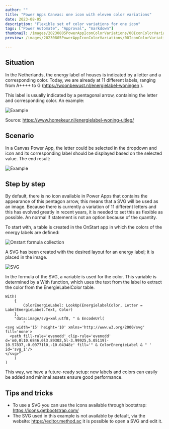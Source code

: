 ```yaml
---
author: ""
title: "Power Apps Canvas: one icon with eleven color variations"
date: 2023-08-05
description: "Flexible set of color variations for one icon"
tags: ["Power Automate", "Approval", "markdown"]
thumbnail: /images/20230805PowerAppIconColorVariations/00IconColorVariations.png
preview: /images/20230805PowerAppIconColorVariations/00IconColorVariations.png

---
```


## Situation
In the Netherlands, the energy label of houses is indicated by a letter and a corresponding color. Today, we are already at 11 different labels, ranging from A++++ to G (https://woonbewust.nl/energielabel-woningen ).

This label is usually indicated by a pentagonal arrow, containing the letter and corresponding color. An example:


![Example](/images/20230805PowerAppIconColorVariations/1-Example.png)

Source: https://www.homekeur.nl/energielabel-woning-uitleg/ 

## Scenario
In a Canvas Power App, the letter could be selected in the dropdown and icon and its corresponding label should be displayed based on the selected value.
The end result:

![Example](/images/20230805PowerAppIconColorVariations/2-EndResult.gif)

## Step by step
By default, there is no icon available in Power Apps that contains the appearance of this pentagon arrow, this means that a SVG will be used as an image. Because there is currently a variation of 11 different letters and this has evolved greatly in recent years, it is needed to set this as flexible as possible. An normal if statement is not an option because of the quantity. 

To start with, a table is created in the OnStart app in which the colors of the energy labels are defined:


![Onstart formula collection](/images/20230805PowerAppIconColorVariations/3-Onstart.png)

A SVG has been created with the desired layout for an energy label; it is placed in the image.

![SVG](/images/20230805PowerAppIconColorVariations/4-SVG.png)

In the formula of the SVG, a variable is used for the color. This variable is determined by a With function, which uses the text from the label to extract the color from the EnergieLabelColor table.

```
With(
    {
        ColorEnergieLabel: LookUp(EnergielabelColor, Letter = LabelEnergieLabel.Text, Color)
    },
    "data:image/svg+xml;utf8, " & EncodeUrl(
        "
<svg width='15' height='10' xmlns='http://www.w3.org/2000/svg' fill='none'>
  <path fill-rule='evenodd' clip-rule='evenodd' d='m0,0l10.6846,0l3.89302,5l-3.99925,5.05119l-10.57837,-0.00771l0,-10.04348z' fill='" & ColorEnergieLabel & " ' id='svg_1'/>
</svg>"
    )
)
```

This way, we have a future-ready setup: new labels and colors can easily be added and minimal assets ensure good performance.


## Tips and tricks
* To use a SVG you can use the icons available through bootstrap: https://icons.getbootstrap.com/
* The SVG used in this example is not available by default, via the website: https://editor.method.ac it is possible to open a SVG and edit it.
